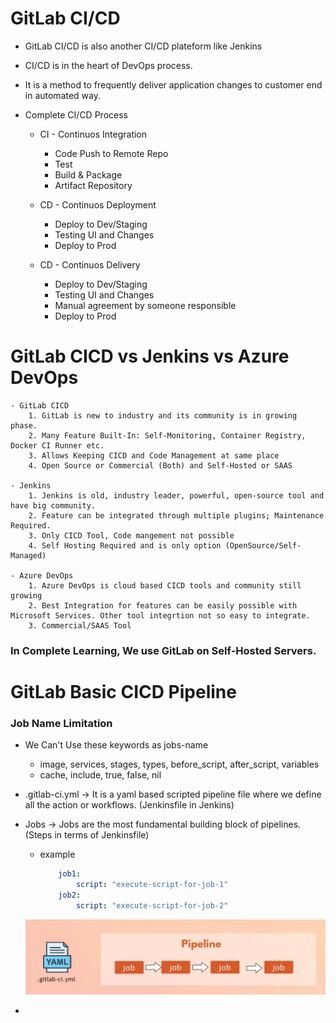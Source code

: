 # GitLab CI/CD

- GitLab CI/CD is also another CI/CD plateform like Jenkins
- CI/CD is in the heart of DevOps process.
- It is a method to frequently deliver application changes to customer end in automated way.
- Complete CI/CD Process

  - CI - Continuos Integration

    - Code Push to Remote Repo
    - Test
    - Build & Package
    - Artifact Repository

  - CD - Continuos Deployment

    - Deploy to Dev/Staging
    - Testing UI and Changes
    - Deploy to Prod

  - CD - Continuos Delivery
    - Deploy to Dev/Staging
    - Testing UI and Changes
    - Manual agreement by someone responsible
    - Deploy to Prod

# GitLab CICD vs Jenkins vs Azure DevOps

    - GitLab CICD
        1. GitLab is new to industry and its community is in growing phase.
        2. Many Feature Built-In: Self-Monitoring, Container Registry, Docker CI Runner etc.
        3. Allows Keeping CICD and Code Management at same place
        4. Open Source or Commercial (Both) and Self-Hosted or SAAS

    - Jenkins
        1. Jenkins is old, industry leader, powerful, open-source tool and have big community.
        2. Feature can be integrated through multiple plugins; Maintenance Required.
        3. Only CICD Tool, Code mangement not possible
        4. Self Hosting Required and is only option (OpenSource/Self-Managed)

    - Azure DevOps
        1. Azure DevOps is cloud based CICD tools and community still growing
        2. Best Integration for features can be easily possible with Microsoft Services. Other tool integrtion not so easy to integrate.
        3. Commercial/SAAS Tool

### In Complete Learning, We use GitLab on Self-Hosted Servers.

# GitLab Basic CICD Pipeline
### Job Name Limitation
- We Can't Use these keywords as jobs-name
    - image, services, stages, types, before_script, after_script, variables
    - cache, include, true, false, nil

- .gitlab-ci.yml -> It is a yaml based scripted pipeline file where we define all the action or workflows. (Jenkinsfile in Jenkins)
- Jobs -> Jobs are the most fundamental building block of pipelines. (Steps in terms of Jenkinsfile)
    - example 
        ```yml
            job1:
                script: "execute-script-for-job-1"
            job2:
                script: "execute-script-for-job-2"
        ```
    ![Gitlab-Jobs-Image](https://github.com/nirdeshkumar02/GitLab-CICD/blob/master/job.png)
- 
